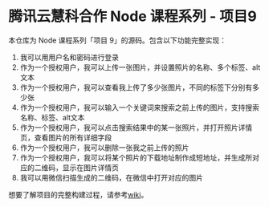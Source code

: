 # 腾讯云慧科合作 Node 课程系列 - 项目9


本仓库为 Node 课程系列「项目 9」的源码。包含以下功能完整实现：

1. 我可以用用户名和密码进行登录
1. 作为一个授权用户，我可以上传一张图片，并设置照片的名称、多个标签、alt文本
1. 作为一个授权用户，我可以查看我上传了多少张图片，不同的标签下分别有多少张
1. 作为一个授权用户，我可以输入一个关键词来搜索之前上传的图片，支持搜索名称、标签、alt文本
1. 作为一个授权用户，我可以点击搜索结果中的某一张照片，并打开照片详情页，查看图片的所有详细字段
1. 作为一个授权用户，我可以删除一张我之前上传的照片
1. 作为一个授权用户，我可以将某个照片的下载地址制作成短地址，并生成所对应的二维码，显示在图片详情页
1. 我可以用微信扫描生成的二维码，在微信中打开对应的图片


想要了解项目的完整构建过程，请参考[wiki](https://github.com/qcourse/node-project-9/wiki/)。
